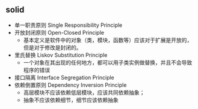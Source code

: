 ## solid
- 单一职责原则 Single Responsibility Principle
- 开放封闭原则 Open-Closed Principle
    - 基本定义是软件中的对象（类，模块，函数等）应该对于扩展是开放的，但是对于修改是封闭的。
- 里氏替换 Liskov Substitution Principle
    - 一个对象在其出现的任何地方，都可以用子类实例做替换，并且不会导致程序的错误 
- 接口隔离 Interface Segregation Principle
- 依赖倒置原则 Dependency Inversion Principle
    - 高层模块不应该依赖低层模块，应该共同依赖抽象；
    - 抽象不应该依赖细节，细节应该依赖抽象





